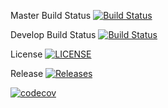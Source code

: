 Master Build Status [![Build Status](https://travis-ci.org/Sebastian-Reid/Group-9.svg?branch=master)](https://travis-ci.org/Sebastian-Reid/Group-9)

Develop Build Status [![Build Status](https://travis-ci.org/Sebastian-Reid/Group-9.svg?branch=develop)](https://travis-ci.org/Sebastian-Reid/Group-9)

License [![LICENSE](https://img.shields.io/github/license/Sebastian-Reid/Group-9.svg?style=flat-square)](https://github.com/Sebastian-Reid/sem/blob/master/LICENSE)

Release [![Releases](https://img.shields.io/github/release/Sebastian-Reid/Group-9/all.svg?style=flat-square)](https://github.com/Sebastian-Reid/Group-9/releases)

[![codecov](https://codecov.io/gh/Sebastian-Reid/Group-9/branch/master/graph/badge.svg)](https://codecov.io/gh/Sebastian-Reid/Group-9)


